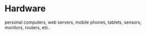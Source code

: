 # Hardware

personal computers, web servers, mobile phones, tablets, sensors, monitors, routers, etc.
